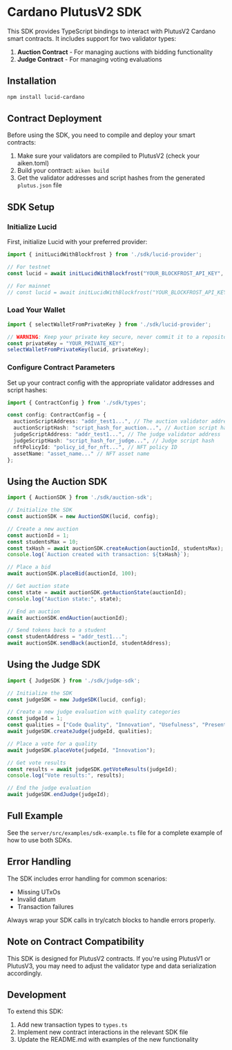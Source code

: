 # Cardano PlutusV2 SDK

This SDK provides TypeScript bindings to interact with PlutusV2 Cardano smart contracts. It includes support for two validator types:

1. **Auction Contract** - For managing auctions with bidding functionality
2. **Judge Contract** - For managing voting evaluations

## Installation

```bash
npm install lucid-cardano
```

## Contract Deployment

Before using the SDK, you need to compile and deploy your smart contracts:

1. Make sure your validators are compiled to PlutusV2 (check your aiken.toml)
2. Build your contract: `aiken build`
3. Get the validator addresses and script hashes from the generated `plutus.json` file

## SDK Setup

### Initialize Lucid

First, initialize Lucid with your preferred provider:

```typescript
import { initLucidWithBlockfrost } from './sdk/lucid-provider';

// For testnet
const lucid = await initLucidWithBlockfrost("YOUR_BLOCKFROST_API_KEY", "Preview");

// For mainnet
// const lucid = await initLucidWithBlockfrost("YOUR_BLOCKFROST_API_KEY", "Mainnet");
```

### Load Your Wallet

```typescript
import { selectWalletFromPrivateKey } from './sdk/lucid-provider';

// WARNING: Keep your private key secure, never commit it to a repository
const privateKey = "YOUR_PRIVATE_KEY";
selectWalletFromPrivateKey(lucid, privateKey);
```

### Configure Contract Parameters

Set up your contract config with the appropriate validator addresses and script hashes:

```typescript
import { ContractConfig } from './sdk/types';

const config: ContractConfig = {
  auctionScriptAddress: "addr_test1...", // The auction validator address
  auctionScriptHash: "script_hash_for_auction...", // Auction script hash
  judgeScriptAddress: "addr_test1...", // The judge validator address
  judgeScriptHash: "script_hash_for_judge...", // Judge script hash
  nftPolicyId: "policy_id_for_nft...", // NFT policy ID
  assetName: "asset_name..." // NFT asset name
};
```

## Using the Auction SDK

```typescript
import { AuctionSDK } from './sdk/auction-sdk';

// Initialize the SDK
const auctionSDK = new AuctionSDK(lucid, config);

// Create a new auction
const auctionId = 1;
const studentsMax = 10;
const txHash = await auctionSDK.createAuction(auctionId, studentsMax);
console.log(`Auction created with transaction: ${txHash}`);

// Place a bid
await auctionSDK.placeBid(auctionId, 100);

// Get auction state
const state = await auctionSDK.getAuctionState(auctionId);
console.log("Auction state:", state);

// End an auction
await auctionSDK.endAuction(auctionId);

// Send tokens back to a student
const studentAddress = "addr_test1...";
await auctionSDK.sendBack(auctionId, studentAddress);
```

## Using the Judge SDK

```typescript
import { JudgeSDK } from './sdk/judge-sdk';

// Initialize the SDK
const judgeSDK = new JudgeSDK(lucid, config);

// Create a new judge evaluation with quality categories
const judgeId = 1;
const qualities = ["Code Quality", "Innovation", "Usefulness", "Presentation"];
await judgeSDK.createJudge(judgeId, qualities);

// Place a vote for a quality
await judgeSDK.placeVote(judgeId, "Innovation");

// Get vote results
const results = await judgeSDK.getVoteResults(judgeId);
console.log("Vote results:", results);

// End the judge evaluation
await judgeSDK.endJudge(judgeId);
```

## Full Example

See the `server/src/examples/sdk-example.ts` file for a complete example of how to use both SDKs.

## Error Handling

The SDK includes error handling for common scenarios:

- Missing UTxOs
- Invalid datum
- Transaction failures

Always wrap your SDK calls in try/catch blocks to handle errors properly.

## Note on Contract Compatibility

This SDK is designed for PlutusV2 contracts. If you're using PlutusV1 or PlutusV3, you may need to adjust the validator type and data serialization accordingly.

## Development

To extend this SDK:

1. Add new transaction types to `types.ts`
2. Implement new contract interactions in the relevant SDK file
3. Update the README.md with examples of the new functionality 